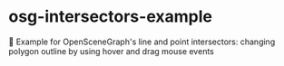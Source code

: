 # osg-intersectors-example
 :black_square_button: Example for OpenSceneGraph's line and point intersectors: changing polygon outline by using hover and drag mouse events
